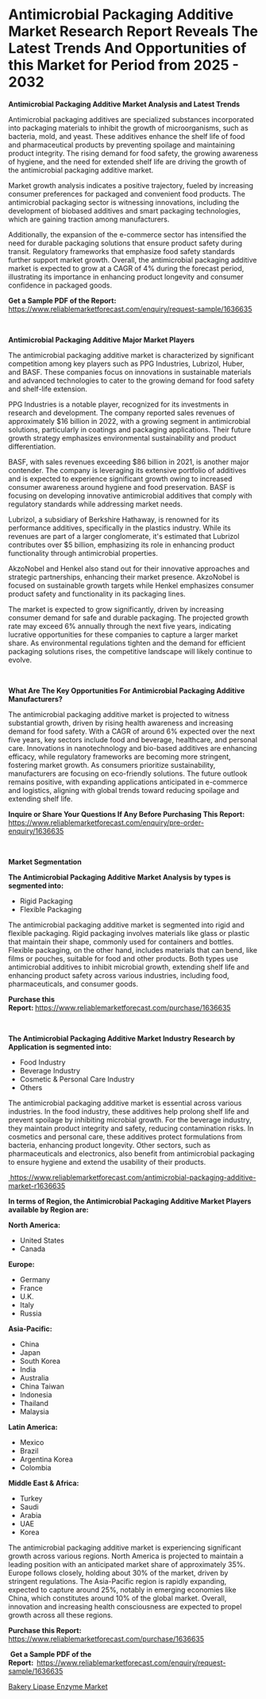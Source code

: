 <p><h1>Antimicrobial Packaging Additive Market Research Report Reveals The Latest Trends And Opportunities of this Market for Period from 2025 - 2032</h1></p><p><strong>Antimicrobial Packaging Additive Market Analysis and Latest Trends</strong></p>
<p><p>Antimicrobial packaging additives are specialized substances incorporated into packaging materials to inhibit the growth of microorganisms, such as bacteria, mold, and yeast. These additives enhance the shelf life of food and pharmaceutical products by preventing spoilage and maintaining product integrity. The rising demand for food safety, the growing awareness of hygiene, and the need for extended shelf life are driving the growth of the antimicrobial packaging additive market.</p><p>Market growth analysis indicates a positive trajectory, fueled by increasing consumer preferences for packaged and convenient food products. The antimicrobial packaging sector is witnessing innovations, including the development of biobased additives and smart packaging technologies, which are gaining traction among manufacturers. </p><p>Additionally, the expansion of the e-commerce sector has intensified the need for durable packaging solutions that ensure product safety during transit. Regulatory frameworks that emphasize food safety standards further support market growth. Overall, the antimicrobial packaging additive market is expected to grow at a CAGR of 4% during the forecast period, illustrating its importance in enhancing product longevity and consumer confidence in packaged goods.</p></p>
<p><strong>Get a Sample PDF of the Report:&nbsp;</strong> <a href="https://www.reliablemarketforecast.com/enquiry/request-sample/1636635?utm_campaign=2810&utm_medium=2&utm_source=Github&utm_content=ia&utm_term=23032025&utm_id=antimicrobial-packaging-additive">https://www.reliablemarketforecast.com/enquiry/request-sample/1636635</a></p>
<p>&nbsp;</p>
<p><strong>Antimicrobial Packaging Additive Major Market Players</strong></p>
<p><p>The antimicrobial packaging additive market is characterized by significant competition among key players such as PPG Industries, Lubrizol, Huber, and BASF. These companies focus on innovations in sustainable materials and advanced technologies to cater to the growing demand for food safety and shelf-life extension.</p><p>PPG Industries is a notable player, recognized for its investments in research and development. The company reported sales revenues of approximately $16 billion in 2022, with a growing segment in antimicrobial solutions, particularly in coatings and packaging applications. Their future growth strategy emphasizes environmental sustainability and product differentiation.</p><p>BASF, with sales revenues exceeding $86 billion in 2021, is another major contender. The company is leveraging its extensive portfolio of additives and is expected to experience significant growth owing to increased consumer awareness around hygiene and food preservation. BASF is focusing on developing innovative antimicrobial additives that comply with regulatory standards while addressing market needs.</p><p>Lubrizol, a subsidiary of Berkshire Hathaway, is renowned for its performance additives, specifically in the plastics industry. While its revenues are part of a larger conglomerate, it's estimated that Lubrizol contributes over $5 billion, emphasizing its role in enhancing product functionality through antimicrobial properties.</p><p>AkzoNobel and Henkel also stand out for their innovative approaches and strategic partnerships, enhancing their market presence. AkzoNobel is focused on sustainable growth targets while Henkel emphasizes consumer product safety and functionality in its packaging lines.</p><p>The market is expected to grow significantly, driven by increasing consumer demand for safe and durable packaging. The projected growth rate may exceed 6% annually through the next five years, indicating lucrative opportunities for these companies to capture a larger market share. As environmental regulations tighten and the demand for efficient packaging solutions rises, the competitive landscape will likely continue to evolve.</p></p>
<p>&nbsp;</p>
<p><strong>What Are The Key Opportunities For Antimicrobial Packaging Additive Manufacturers?</strong></p>
<p><p>The antimicrobial packaging additive market is projected to witness substantial growth, driven by rising health awareness and increasing demand for food safety. With a CAGR of around 6% expected over the next five years, key sectors include food and beverage, healthcare, and personal care. Innovations in nanotechnology and bio-based additives are enhancing efficacy, while regulatory frameworks are becoming more stringent, fostering market growth. As consumers prioritize sustainability, manufacturers are focusing on eco-friendly solutions. The future outlook remains positive, with expanding applications anticipated in e-commerce and logistics, aligning with global trends toward reducing spoilage and extending shelf life.</p></p>
<p><strong>Inquire or Share Your Questions If Any Before Purchasing This Report:</strong> <a href="https://www.reliablemarketforecast.com/enquiry/pre-order-enquiry/1636635?utm_campaign=2810&utm_medium=2&utm_source=Github&utm_content=ia&utm_term=23032025&utm_id=antimicrobial-packaging-additive">https://www.reliablemarketforecast.com/enquiry/pre-order-enquiry/1636635</a></p>
<p>&nbsp;</p>
<p><strong>Market Segmentation</strong></p>
<p><strong>The Antimicrobial Packaging Additive Market Analysis by types is segmented into:</strong></p>
<p><ul><li>Rigid Packaging</li><li>Flexible Packaging</li></ul></p>
<p><p>The antimicrobial packaging additive market is segmented into rigid and flexible packaging. Rigid packaging involves materials like glass or plastic that maintain their shape, commonly used for containers and bottles. Flexible packaging, on the other hand, includes materials that can bend, like films or pouches, suitable for food and other products. Both types use antimicrobial additives to inhibit microbial growth, extending shelf life and enhancing product safety across various industries, including food, pharmaceuticals, and consumer goods.</p></p>
<p><strong>Purchase this Report:&nbsp;</strong><a href="https://www.reliablemarketforecast.com/purchase/1636635?utm_campaign=2810&utm_medium=2&utm_source=Github&utm_content=ia&utm_term=23032025&utm_id=antimicrobial-packaging-additive">https://www.reliablemarketforecast.com/purchase/1636635</a></p>
<p>&nbsp;</p>
<p><strong>The Antimicrobial Packaging Additive Market Industry Research by Application is segmented into:</strong></p>
<p><ul><li>Food Industry</li><li>Beverage Industry</li><li>Cosmetic & Personal Care Industry</li><li>Others</li></ul></p>
<p><p>The antimicrobial packaging additive market is essential across various industries. In the food industry, these additives help prolong shelf life and prevent spoilage by inhibiting microbial growth. For the beverage industry, they maintain product integrity and safety, reducing contamination risks. In cosmetics and personal care, these additives protect formulations from bacteria, enhancing product longevity. Other sectors, such as pharmaceuticals and electronics, also benefit from antimicrobial packaging to ensure hygiene and extend the usability of their products.</p></p>
<p><a href="https://www.reliablemarketforecast.com/antimicrobial-packaging-additive-market-r1636635?utm_campaign=2810&utm_medium=2&utm_source=Github&utm_content=ia&utm_term=23032025&utm_id=antimicrobial-packaging-additive">&nbsp;https://www.reliablemarketforecast.com/antimicrobial-packaging-additive-market-r1636635</a></p>
<p><strong>In terms of Region, the Antimicrobial Packaging Additive Market Players available by Region are:</strong></p>
<p>
    <p> <strong> North America: </strong>
        <ul>
            <li>United States</li>
            <li>Canada</li>
        </ul>
        </p> 
    <p> <strong> Europe: </strong>
        <ul>
            <li>Germany</li>
            <li>France</li>
            <li>U.K.</li>
            <li>Italy</li>
            <li>Russia</li>
        </ul>
        </p> 
    <p> <strong> Asia-Pacific: </strong>
        <ul>
            <li>China</li>
            <li>Japan</li>
            <li>South Korea</li>
            <li>India</li>
            <li>Australia</li>
            <li>China Taiwan</li>
            <li>Indonesia</li>
            <li>Thailand</li>
            <li>Malaysia</li>
        </ul>
        </p> 
    <p> <strong> Latin America: </strong>
        <ul>
            <li>Mexico</li>
            <li>Brazil</li>
            <li>Argentina Korea</li>
            <li>Colombia</li>
        </ul>
        </p> 
    <p> <strong> Middle East & Africa: </strong>
        <ul>
            <li>Turkey</li>
            <li>Saudi</li>
            <li>Arabia</li>
            <li>UAE</li>
            <li>Korea</li>
        </ul>
    </p>
    </p>
<p><p>The antimicrobial packaging additive market is experiencing significant growth across various regions. North America is projected to maintain a leading position with an anticipated market share of approximately 35%. Europe follows closely, holding about 30% of the market, driven by stringent regulations. The Asia-Pacific region is rapidly expanding, expected to capture around 25%, notably in emerging economies like China, which constitutes around 10% of the global market. Overall, innovation and increasing health consciousness are expected to propel growth across all these regions.</p></p>
<p><strong>Purchase this Report: </strong><a href="https://www.reliablemarketforecast.com/purchase/1636635?utm_campaign=2810&utm_medium=2&utm_source=Github&utm_content=ia&utm_term=23032025&utm_id=antimicrobial-packaging-additive">https://www.reliablemarketforecast.com/purchase/1636635</a></p>
<p>&nbsp;<strong>Get a Sample PDF of the Report:&nbsp;&nbsp;</strong><a href="https://www.reliablemarketforecast.com/enquiry/request-sample/1636635?utm_campaign=2810&utm_medium=2&utm_source=Github&utm_content=ia&utm_term=23032025&utm_id=antimicrobial-packaging-additive">https://www.reliablemarketforecast.com/enquiry/request-sample/1636635</a></p>
<p><strong></strong></p>
<p><p><a href="https://github.com/sadimsamid/Market-Research-Report-List-1/blob/main/bakery-lipase-enzyme-market.md?utm_campaign=2810&utm_medium=2&utm_source=Github&utm_content=ia&utm_term=23032025&utm_id=antimicrobial-packaging-additive">Bakery Lipase Enzyme Market</a></p></p>